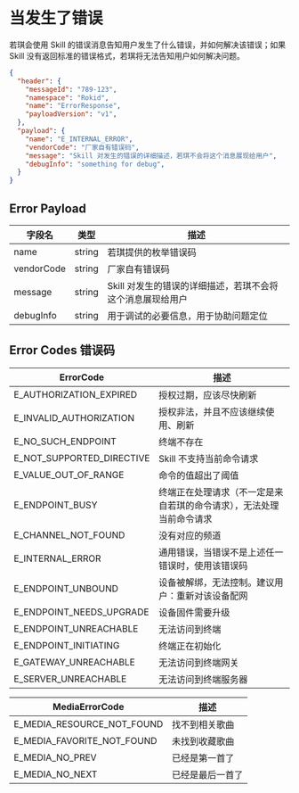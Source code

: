 # 当发生了错误

若琪会使用 Skill 的错误消息告知用户发生了什么错误，并如何解决该错误；如果 Skill 没有返回标准的错误格式，若琪将无法告知用户如何解决问题。

```json
{
  "header": {
    "messageId": "789-123",
    "namespace": "Rokid",
    "name": "ErrorResponse",
    "payloadVersion": "v1",
  },
  "payload": {
    "name": "E_INTERNAL_ERROR",
    "vendorCode": "厂家自有错误码",
    "message": "Skill 对发生的错误的详细描述，若琪不会将这个消息展现给用户",
    "debugInfo": "something for debug",
  }
}
```

## Error Payload

字段名 | 类型 | 描述
--- | --- | ---
name | string | 若琪提供的枚举错误码
vendorCode | string | 厂家自有错误码
message | string | Skill 对发生的错误的详细描述，若琪不会将这个消息展现给用户
debugInfo | string | 用于调试的必要信息，用于协助问题定位

## Error Codes 错误码

ErrorCode | 描述
--- | ---
E_AUTHORIZATION_EXPIRED | 授权过期，应该尽快刷新
E_INVALID_AUTHORIZATION | 授权非法，并且不应该继续使用、刷新
E_NO_SUCH_ENDPOINT | 终端不存在
E_NOT_SUPPORTED_DIRECTIVE | Skill 不支持当前命令请求
E_VALUE_OUT_OF_RANGE | 命令的值超出了阈值
E_ENDPOINT_BUSY | 终端正在处理请求（不一定是来自若琪的命令请求），无法处理当前命令请求
E_CHANNEL_NOT_FOUND | 没有对应的频道
E_INTERNAL_ERROR | 通用错误，当错误不是上述任一错误时，使用该错误码
E_ENDPOINT_UNBOUND | 设备被解绑，无法控制。建议用户：重新对该设备配网
E_ENDPOINT_NEEDS_UPGRADE | 设备固件需要升级
E_ENDPOINT_UNREACHABLE | 无法访问到终端
E_ENDPOINT_INITIATING | 终端正在初始化
E_GATEWAY_UNREACHABLE | 无法访问到终端网关
E_SERVER_UNREACHABLE | 无法访问到终端服务器

MediaErrorCode | 描述
--- | ---
E_MEDIA_RESOURCE_NOT_FOUND | 找不到相关歌曲
E_MEDIA_FAVORITE_NOT_FOUND | 未找到收藏歌曲
E_MEDIA_NO_PREV | 已经是第一首了
E_MEDIA_NO_NEXT | 已经是最后一首了
